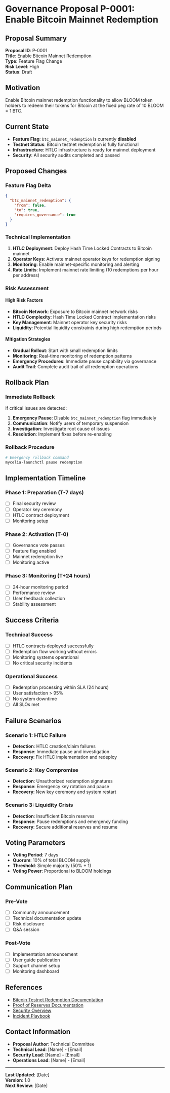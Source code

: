 # Governance Proposal P-0001: Enable Bitcoin Mainnet Redemption

## Proposal Summary

**Proposal ID**: P-0001  
**Title**: Enable Bitcoin Mainnet Redemption  
**Type**: Feature Flag Change  
**Risk Level**: High  
**Status**: Draft  

## Motivation

Enable Bitcoin mainnet redemption functionality to allow BLOOM token holders to redeem their tokens for Bitcoin at the fixed peg rate of 10 BLOOM = 1 BTC.

## Current State

- **Feature Flag**: `btc_mainnet_redemption` is currently **disabled**
- **Testnet Status**: Bitcoin testnet redemption is fully functional
- **Infrastructure**: HTLC infrastructure is ready for mainnet deployment
- **Security**: All security audits completed and passed

## Proposed Changes

### Feature Flag Delta
```json
{
  "btc_mainnet_redemption": {
    "from": false,
    "to": true,
    "requires_governance": true
  }
}
```

### Technical Implementation
1. **HTLC Deployment**: Deploy Hash Time Locked Contracts to Bitcoin mainnet
2. **Operator Keys**: Activate mainnet operator keys for redemption signing
3. **Monitoring**: Enable mainnet-specific monitoring and alerting
4. **Rate Limits**: Implement mainnet rate limiting (10 redemptions per hour per address)

### Risk Assessment

#### High Risk Factors
- **Bitcoin Network**: Exposure to Bitcoin mainnet network risks
- **HTLC Complexity**: Hash Time Locked Contract implementation risks
- **Key Management**: Mainnet operator key security risks
- **Liquidity**: Potential liquidity constraints during high redemption periods

#### Mitigation Strategies
- **Gradual Rollout**: Start with small redemption limits
- **Monitoring**: Real-time monitoring of redemption patterns
- **Emergency Procedures**: Immediate pause capability via governance
- **Audit Trail**: Complete audit trail of all redemption operations

## Rollback Plan

### Immediate Rollback
If critical issues are detected:
1. **Emergency Pause**: Disable `btc_mainnet_redemption` flag immediately
2. **Communication**: Notify users of temporary suspension
3. **Investigation**: Investigate root cause of issues
4. **Resolution**: Implement fixes before re-enabling

### Rollback Procedure
```bash
# Emergency rollback command
mycelia-launchctl pause redemption
```

## Implementation Timeline

### Phase 1: Preparation (T-7 days)
- [ ] Final security review
- [ ] Operator key ceremony
- [ ] HTLC contract deployment
- [ ] Monitoring setup

### Phase 2: Activation (T-0)
- [ ] Governance vote passes
- [ ] Feature flag enabled
- [ ] Mainnet redemption live
- [ ] Monitoring active

### Phase 3: Monitoring (T+24 hours)
- [ ] 24-hour monitoring period
- [ ] Performance review
- [ ] User feedback collection
- [ ] Stability assessment

## Success Criteria

### Technical Success
- [ ] HTLC contracts deployed successfully
- [ ] Redemption flow working without errors
- [ ] Monitoring systems operational
- [ ] No critical security incidents

### Operational Success
- [ ] Redemption processing within SLA (24 hours)
- [ ] User satisfaction > 95%
- [ ] No system downtime
- [ ] All SLOs met

## Failure Scenarios

### Scenario 1: HTLC Failure
- **Detection**: HTLC creation/claim failures
- **Response**: Immediate pause and investigation
- **Recovery**: Fix HTLC implementation and redeploy

### Scenario 2: Key Compromise
- **Detection**: Unauthorized redemption signatures
- **Response**: Emergency key rotation and pause
- **Recovery**: New key ceremony and system restart

### Scenario 3: Liquidity Crisis
- **Detection**: Insufficient Bitcoin reserves
- **Response**: Pause redemptions and emergency funding
- **Recovery**: Secure additional reserves and resume

## Voting Parameters

- **Voting Period**: 7 days
- **Quorum**: 10% of total BLOOM supply
- **Threshold**: Simple majority (50% + 1)
- **Voting Power**: Proportional to BLOOM holdings

## Communication Plan

### Pre-Vote
- [ ] Community announcement
- [ ] Technical documentation update
- [ ] Risk disclosure
- [ ] Q&A session

### Post-Vote
- [ ] Implementation announcement
- [ ] User guide publication
- [ ] Support channel setup
- [ ] Monitoring dashboard

## References

- [Bitcoin Testnet Redemption Documentation](/tokenomics/redemption-bitcoin-testnet)
- [Proof of Reserves Documentation](/tokenomics/proof-of-reserves)
- [Security Overview](/security-overview)
- [Incident Playbook](/runbooks/incident-playbook)

## Contact Information

- **Proposal Author**: Technical Committee
- **Technical Lead**: [Name] - [Email]
- **Security Lead**: [Name] - [Email]
- **Operations Lead**: [Name] - [Email]

---

**Last Updated**: [Date]  
**Version**: 1.0  
**Next Review**: [Date]
